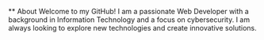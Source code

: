 \*\* About
Welcome to my GitHub! I am a passionate Web Developer with a background in Information Technology and a focus on cybersecurity. I am always looking to explore new technologies and create innovative solutions.
